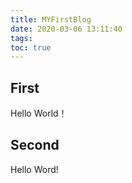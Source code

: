 ```yaml
---
title: MYFirstBlog
date: 2020-03-06 13:11:40
tags:
toc: true
---
```


## First
Hello World！

## Second
Hello Word!

